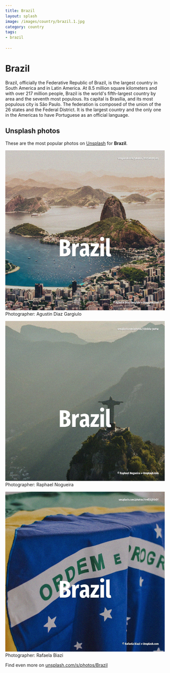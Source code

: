 ```yaml
---
title: Brazil
layout: splash
image: /images/country/brazil.1.jpg
category: country
tags:
- brazil

---
```

# Brazil

Brazil, officially the Federative Republic of Brazil, is the largest country in South America and  in Latin America. At 8.5 million square kilometers  and with over 217 million people, Brazil is the world's  fifth-largest country by area and the seventh most populous. Its capital is Brasília, and its most populous city is São Paulo. The federation is composed of the union of the 26 states and the Federal District. It is the largest country and the only one in the Americas to have Portuguese as an official  language. 

 
## Unsplash photos
These are the most popular photos on [Unsplash](https://unsplash.com) for **Brazil**.
 
![Brazil](/images/country/brazil.1.jpg)
Photographer:  Agustin Diaz Gargiulo
 
![Brazil](/images/country/brazil.2.jpg)
Photographer:  Raphael Nogueira
 
![Brazil](/images/country/brazil.3.jpg)
Photographer:  Rafaela Biazi
 
Find even more on [unsplash.com/s/photos/Brazil](https://unsplash.com/s/photos/Brazil)
 
